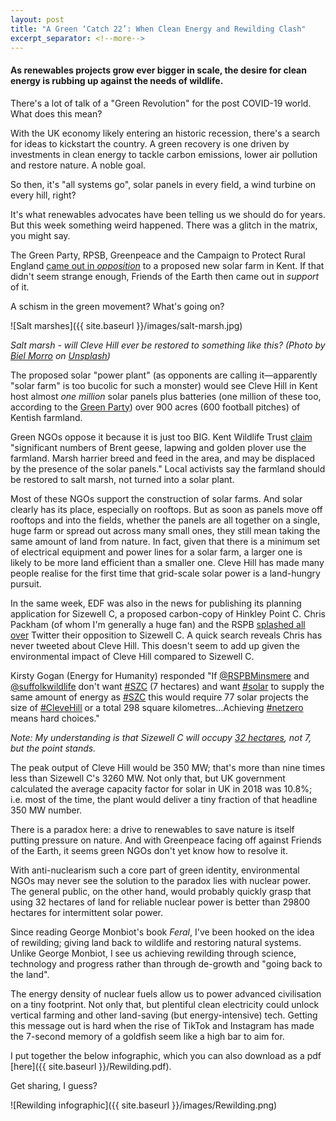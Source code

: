 ```yaml
---
layout: post
title: "A Green ‘Catch 22’: When Clean Energy and Rewilding Clash"
excerpt_separator: <!--more-->
---
```


#### As renewables projects grow ever bigger in scale, the desire for clean energy is rubbing up against the needs of wildlife.

There's a lot of talk of a "Green Revolution" for the post COVID-19 world. What does this mean?

With the UK economy likely entering an historic recession, there's a search for ideas to kickstart the country. A green recovery is one driven by investments in clean energy to tackle carbon emissions, lower air pollution and restore nature. A noble goal. 

So then, it's "all systems go", solar panels in every field, a wind turbine on every hill, right?

It's what renewables advocates have been telling us we should do for years.  But this week something weird happened. There was a glitch in the matrix, you might say. 

The Green Party, RPSB, Greenpeace and the Campaign to Protect Rural England [came out in *opposition*](https://www.independent.co.uk/environment/cleve-hill-solar-farm-kent-biggest-uk-environment-battery-storage-safety-government-a9531361.html) to a proposed new solar farm in Kent. If that didn't seem strange enough, Friends of the Earth then came out in *support* of it.

A schism in the green movement? What's going on? 

![Salt marshes]({{ site.baseurl }}/images/salt-marsh.jpg)

*Salt marsh - will Cleve Hill ever be restored to something like this? (Photo by [Biel Morro](https://unsplash.com/@bielmorro?utm_source=unsplash&utm_medium=referral&utm_content=creditCopyText) on [Unsplash](https://unsplash.com/?utm_source=unsplash&utm_medium=referral&utm_content=creditCopyText))*

<!--more-->

The proposed solar "power plant" (as opponents are calling it—apparently "solar farm" is too bucolic for such a monster) would see Cleve Hill in Kent host almost *one million* solar panels plus batteries (one million of these too, according to the [Green Party](https://swale.greenparty.org.uk/news/2020/02/15/report-from-the-opposition-to-cleve-hill-industrial-solar-power-station-meeting/)) over 900 acres (600 football pitches) of Kentish farmland. 

Green NGOs oppose it because it is just too BIG. Kent Wildlife Trust [claim](https://www.kentwildlifetrust.org.uk/campaigns/planning-and-development/cleve-hill-solar-park) "significant numbers of Brent geese, lapwing and golden plover use the farmland. Marsh harrier breed and feed in the area, and may be displaced by the presence of the solar panels." Local activists say the farmland should be restored to salt marsh, not turned into a solar plant.

Most of these NGOs support the construction of solar farms. And solar clearly has its place, especially on rooftops. But as soon as panels move off rooftops and into the fields, whether the panels are all together on a single, huge farm or spread out across many small ones, they still mean taking the same amount of land from nature. In fact, given that there is a minimum set of electrical equipment and power lines for a solar farm, a larger one is likely to be more land efficient than a smaller one. Cleve Hill has made many people realise for the first time that grid-scale solar power is a land-hungry pursuit. 

In the same week, EDF was also in the news for publishing its planning application for Sizewell C, a proposed carbon-copy of Hinkley Point C. Chris Packham (of whom I'm generally a huge fan) and the RSPB [splashed all over](https://twitter.com/ChrisGPackham/status/1265660430531379202) Twitter their opposition to Sizewell C. A quick search reveals Chris has never tweeted about Cleve Hill. This doesn't seem to add up given the environmental impact of Cleve Hill compared to Sizewell C.

Kirsty Gogan (Energy for Humanity) responded "If [@RSPBMinsmere](https://twitter.com/RSPBMinsmere) and [@suffolkwildlife](https://twitter.com/suffolkwildlife) don't want [#SZC](https://twitter.com/hashtag/SZC?src=hashtag_click) (7 hectares) and want [#solar](https://twitter.com/hashtag/solar?src=hashtag_click) to supply the same amount of energy as [#SZC](https://twitter.com/hashtag/SZC?src=hashtag_click) this would require 77 solar projects the size of [#CleveHill](https://twitter.com/hashtag/CleveHill?src=hashtag_click) or a total 298 square kilometres...Achieving [#netzero](https://twitter.com/hashtag/netzero?src=hashtag_click) means hard choices."

*Note: My understanding is that Sizewell C will occupy [32 hectares](https://www.bbc.co.uk/news/uk-england-suffolk-21099086), not 7, but the point stands.*

The peak output of Cleve Hill would be 350 MW; that's more than nine times less than Sizewell C's 3260 MW. Not only that, but UK government calculated the average capacity factor for solar in UK in 2018 was 10.8%; i.e. most of the time, the plant would deliver a tiny fraction of that headline 350 MW number.

There is a paradox here: a drive to renewables to save nature is itself putting pressure on nature. And with Greenpeace facing off against Friends of the Earth, it seems green NGOs don't yet know how to resolve it.

With anti-nuclearism such a core part of green identity, environmental NGOs may never see the solution to the paradox lies with nuclear power. The general public, on the other hand, would probably quickly grasp that using 32 hectares of land for reliable nuclear power is better than 29800 hectares for intermittent solar power. 

Since reading George Monbiot's book *Feral*, I've been hooked on the idea of rewilding; giving land back to wildlife and restoring natural systems. Unlike George Monbiot, I see us achieving rewilding through science, technology and progress rather than through de-growth and "going back to the land". 

The energy density of nuclear fuels allow us to power advanced civilisation on a tiny footprint. Not only that, but plentiful clean electricity could unlock vertical farming and other land-saving (but energy-intensive) tech. Getting this message out is hard when the rise of TikTok and Instagram has made the 7-second memory of a goldfish seem like a high bar to aim for.

I put together the below infographic, which you can also download as a pdf [here]({{ site.baseurl }}/Rewilding.pdf). 

Get sharing, I guess?

![Rewilding infographic]({{ site.baseurl }}/images/Rewilding.png)





